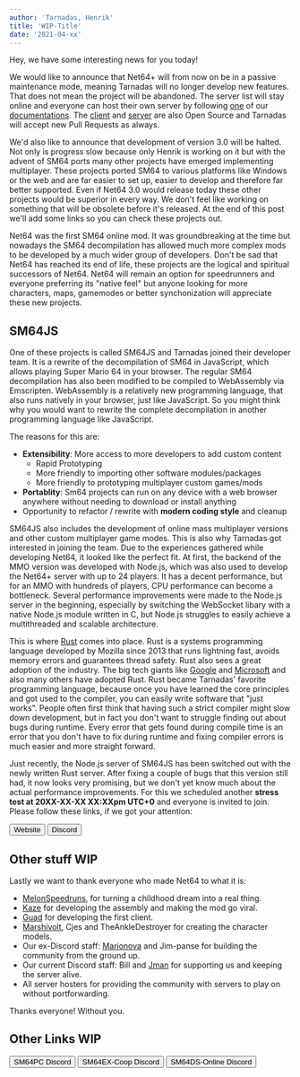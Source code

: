 ```yaml
---
author: 'Tarnadas, Henrik'
title: 'WIP-Title'
date: '2021-04-xx'
---
```


Hey, we have some interesting news for you today!

We would like to announce that Net64+ will from now on be in a passive maintenance mode, meaning Tarnadas will no longer develop new features.
That does not mean the project will be abandoned. The server list will stay online and everyone can host their own server by following [one](https://net64-mod.github.io/wiki/hosting/public/) of our [documentations](https://net64-mod.github.io/wiki/hosting/docker/).
The [client](https://github.com/Tarnadas/net64plus) and [server](https://github.com/Tarnadas/net64plus-server) are also Open Source and Tarnadas will accept new Pull Requests as always.

We'd also like to announce that development of version 3.0 will be halted.
Not only is progress slow because only Henrik is working on it but with the advent of SM64 ports many other projects have emerged implementing multiplayer.
These projects ported SM64 to various platforms like Windows or the web and are far easier to set up, easier to develop and therefore far better supported.
Even if Net64 3.0 would release today these other projects would be superior in every way.
We don't feel like working on something that will be obsolete before it's released.
At the end of this post we'll add some links so you can check these projects out.

Net64 was the first SM64 online mod.
It was groundbreaking at the time but nowadays the SM64 decompilation has allowed much more complex mods to be developed by a much wider group of developers.
Don't be sad that Net64 has reached its end of life, these projects are the logical and spiritual successors of Net64.
Net64 will remain an option for speedrunners and everyone preferring its "native feel" but anyone looking for more characters, maps, gamemodes or better synchonization will appreciate these new projects.

## SM64JS

One of these projects is called SM64JS and Tarnadas joined their developer team.
It is a rewrite of the decompilation of SM64 in JavaScript, which allows playing Super Mario 64 in your browser.
The regular SM64 decompilation has also been modified to be compiled to WebAssembly via Emscripten.
WebAssembly is a relatively new programming language, that also runs natively in your browser, just like JavaScript.
So you might think why you would want to rewrite the complete decompilation in another programming language like JavaScript.

The reasons for this are:

- **Extensibility**: More access to more developers to add custom content
  - Rapid Prototyping
  - More friendly to importing other software modules/packages
  - More friendly to prototyping multiplayer custom games/mods
- **Portablity**: Sm64 projects can run on any device with a web browser anywhere without needing to download or install anything
- Opportunity to refactor / rewrite with **modern coding style** and cleanup

SM64JS also includes the development of online mass multiplayer versions and other custom multiplayer game modes.
This is also why Tarnadas got interested in joining the team.
Due to the experiences gathered while developing Net64, it looked like the perfect fit.
At first, the backend of the MMO version was developed with Node.js,
which was also used to develop the Net64+ server with up to 24 players.
It has a decent performance, but for an MMO with hundreds of players, CPU performance can become a bottleneck.
Several performance improvements were made to the Node.js server in the beginning, especially by switching the WebSocket libary with a native Node.js module written in C, but Node.js struggles to easily achieve a multithreaded and scalable architecture.

This is where [Rust](https://www.rust-lang.org/) comes into place.
Rust is a systems programming language developed by Mozilla since 2013 that runs lightning fast, avoids memory errors and guarantees thread safety.
Rust also sees a great adoption of the industry.
The big tech giants like [Google](https://security.googleblog.com/2021/02/mitigating-memory-safety-issues-in-open.html) and [Microsoft](https://www.zdnet.com/article/microsoft-70-percent-of-all-security-bugs-are-memory-safety-issues/) and also many others have adopted Rust.
Rust became Tarnadas' favorite programming language, because once you have learned the core principles and got used to the compiler, you can easily write software that "just works".
People often first think that having such a strict compiler might slow down development, but in fact you don't want to struggle finding out about bugs during runtime.
Every error that gets found during compile time is an error that you don't have to fix during runtime and fixing compiler errors is much easier and more straight forward.

Just recently, the Node.js server of SM64JS has been switched out with the newly written Rust server.
After fixing a couple of bugs that this version still had, it now looks very promising, but we don't yet know much about the actual performance improvements.
For this we scheduled another **stress test at 20XX-XX-XX XX:XXpm UTC+0** and everyone is invited to join.
Please follow these links, if we got your attention:

<button to="https://sm64js.com" img="sm64js.png" margin="0.4rem 0.6rem" padding="0 0.4rem" paddingtext="0 0.8rem">Website</button>
<button to="https://discord.gg/7UaDnJt" img="discord.svg" margin="0.4rem 0.6rem" padding="0 0.4rem" paddingtext="0 0.8rem">Discord</button>

## Other stuff WIP

Lastly we want to thank everyone who made Net64 to what it is:

- [MelonSpeedruns](https://twitter.com/MelonSpeedruns), for turning a childhood dream into a real thing.
- [Kaze](https://twitter.com/KazeEmanuar) for developing the assembly and making the mod go viral.
- [Guad](https://github.com/Guad) for developing the first client.
- [Marshivolt](https://twitter.com/Marshivolt), Cjes and TheAnkleDestroyer for creating the character models.
- Our ex-Discord staff: [Marionova](https://twitter.com/Marionova64) and Jim-panse for building the community from the ground up.
- Our current Discord staff: Bill and [Jman](https://twitter.com/PailBot) for supporting us and keeping the server alive.
- All server hosters for providing the community with servers to play on without portforwarding.

Thanks everyone! Without you.

## Other Links WIP

<button to="https://discord.gg/ZezK78p" img="sm64pc.svg" margin="0.4rem 0.6rem" padding="0 0.4rem" paddingtext="0 0.8rem">SM64PC Discord</button>
<button to="https://discord.gg/TJVKHS4" img="discord.svg" margin="0.4rem 0.6rem" padding="0 0.4rem" paddingtext="0 0.8rem">SM64EX-Coop Discord</button>
<button to="https://discord.gg/PhpA9Wt" img="discord.svg" margin="0.4rem 0.6rem" padding="0 0.4rem" paddingtext="0 0.8rem">SM64DS-Online Discord</button>
